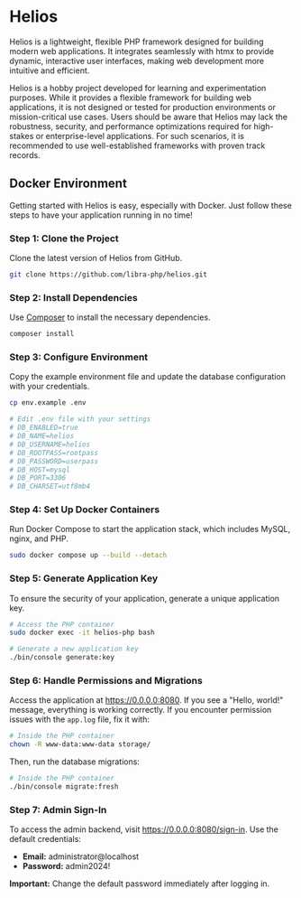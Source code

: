 # Helios

Helios is a lightweight, flexible PHP framework designed for building modern web applications. It integrates seamlessly with htmx to provide dynamic, interactive user interfaces, making web development more intuitive and efficient.

Helios is a hobby project developed for learning and experimentation purposes. While it provides a flexible framework for building web applications, it is not designed or tested for production environments or mission-critical use cases. Users should be aware that Helios may lack the robustness, security, and performance optimizations required for high-stakes or enterprise-level applications. For such scenarios, it is recommended to use well-established frameworks with proven track records.

## Docker Environment

Getting started with Helios is easy, especially with Docker. Just follow these steps to have your application running in no time!

### Step 1: Clone the Project
Clone the latest version of Helios from GitHub.
```bash
git clone https://github.com/libra-php/helios.git
```

### Step 2: Install Dependencies
Use [Composer](https://getcomposer.org) to install the necessary dependencies.
```bash
composer install
```

### Step 3: Configure Environment
Copy the example environment file and update the database configuration with your credentials.
```bash
cp env.example .env

# Edit .env file with your settings
# DB_ENABLED=true
# DB_NAME=helios
# DB_USERNAME=helios
# DB_ROOTPASS=rootpass
# DB_PASSWORD=userpass
# DB_HOST=mysql
# DB_PORT=3306
# DB_CHARSET=utf8mb4
```

### Step 4: Set Up Docker Containers
Run Docker Compose to start the application stack, which includes MySQL, nginx, and PHP.
```bash
sudo docker compose up --build --detach
```

### Step 5: Generate Application Key
To ensure the security of your application, generate a unique application key.
```bash
# Access the PHP container
sudo docker exec -it helios-php bash
```
```bash
# Generate a new application key
./bin/console generate:key
```

### Step 6: Handle Permissions and Migrations
Access the application at https://0.0.0.0:8080. If you see a "Hello, world!" message, everything is working correctly. If you encounter permission issues with the `app.log` file, fix it with:
```bash
# Inside the PHP container
chown -R www-data:www-data storage/
```

Then, run the database migrations:
```bash
# Inside the PHP container
./bin/console migrate:fresh
```

### Step 7: Admin Sign-In
To access the admin backend, visit https://0.0.0.0:8080/sign-in. Use the default credentials:
- **Email:** administrator@localhost
- **Password:** admin2024!

**Important:** Change the default password immediately after logging in.
